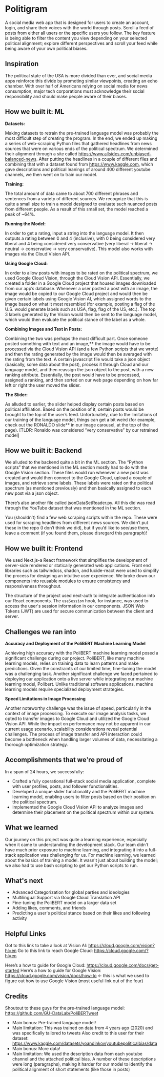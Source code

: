 # Politigram  
A social media web app that is designed for users to create an account, login, and share their voices with the world through posts. Scroll a feed of posts from either all users or the specific users you follow. The key feature is being able to filter the content you view depending on your selected political alignment; explore different perspectives and scroll your feed while being aware of your own political biases. 

## Inspiration
The political state of the USA is more divided than ever, and social media apps reinforce this divide by promoting similar viewpoints, creating an echo chamber. With over half of Americans relying on social media for news consumption, major tech corporations must acknowledge their social responsibility and should make people aware of their biases.

## How we built it: ML

**Datasets:**

Making datasets to retrain the pre-trained language model was probably the most difficult step of creating the program. In the end, we ended up making a series of web-scraping Python files that gathered headlines from news sources that were on various ends of the political spectrum. We determined their alignment through a site called https://www.allsides.com/unbiased-balanced-news. After putting the headlines in a couple of different files and combining that with a dataset found from https://www.kaggle.com, which gave descriptions and political leanings of around 400 different youtube channels, we then went on to train our model.

**Training:**

The total amount of data came to about 700 different phrases and sentences from a variety of different sources. We recognize that this is quite a small size to train a model designed to evaluate such nuanced posts from different people. As a result of this small set, the model reached a peak of ~64%.

**Running the Model:**

In order to get a rating, input a string into the language model. It then outputs a rating between 0 and 4 (inclusive), with 0 being considered very liberal and 4 being considered very conservative (very liberal -> liberal -> neutral -> conservative -> very conservative). This model also works with images via the Cloud Vision API.

**Using Google Cloud:**

In order to allow posts with images to be rated on the political spectrum, we used Google Cloud Vision, through the Cloud Vision API. Essentially, we created a folder in a Google Cloud project that housed images downloaded from our app’s database. Whenever a user posted a post with an image, the image would be copied to our Google Cloud project and would then be given certain labels using Google Vision AI, which assigned words to the image based on what it most resembled (for example, posting a flag of the U.S. would generate labels such as USA, flag, flag of the US, etc.). The top 3 labels generated by the Vision would then be sent to the language model, which would then evaluate the political stance of the label as a whole.

**Combining Images and Text in Posts:**

Combining the two was perhaps the most difficult part. Once someone posted something with text and an image,** the image would have to be processed via the Cloud Vision API (and a few Python scripts that we wrote) and then the rating generated by the image would then be averaged with the rating from the text. A certain javascript file would take a json object (basically, some data about the post), process it through Cloud and our language model, and then reassign the json object to the post, with a new ranking attribute. Essentially, the post would have to be processed, assigned a ranking, and then sorted on our web page depending on how far left or right the user moved the slider.
  
**The Slider:**

As alluded to earlier, the slider helped display certain posts based on political affiliation. Based on the position of it, certain posts would be brought to the top of the user’s feed. Unfortunately, due to the limitations of our training of the language model, things can get a bit weird (for example, check out the RONALDO slide** in our image carousel, at the top of the page). [TLDR: Ronaldo was considered “very conservative” by our retrained model]

## How we built it: Backend

We alluded to the backend quite a bit in the ML section. The “Python scripts” that we mentioned in the ML section mostly had to do with the Google Vision section. These files would run whenever a new post was created and would then connect to the Google Cloud, upload a couple of images, and retrieve some labels. These labels were rated on the political spectrum (as mentioned previously) and then basically assigned to each new post via a json object.

There’s also another file called jsonDataSetReader.py. All this did was read through the YouTube dataset that was mentioned in the ML section.

You (shouldn’t) find a few web scraping scripts within the repo. These were used for scraping headlines from different news sources. We didn’t put these in the repo (I don’t think we did), but if you’d like to see/use them, leave a comment (if you found them, please disregard this paragraph)!

## How we built it: Frontend

We used Next.js-a React framework that simplifies the development of server-side rendered or statically generated web applications. Front end libraries such as tailwindcss, shadcn, and lucide-react were used to simplify the process for designing an intuitive user experience. We broke down our components into reusable modules to ensure consistency and responsiveness throughout. 

The structure of the project used next-auth to integrate authentication into our React components. The `useSession` hook, for instance, was used to access the user's session information in our components. JSON Web Tokens (JWT) are used for secure communication between the client and server.

## Challenges we ran into
**Accuracy and Deployment of the PoliBERT Machine Learning Model**

Achieving high accuracy with the PoliBERT machine learning model posed a significant challenge during our project. PoliBERT, like many machine learning models, relies on training data to learn patterns and make predictions. Given the constraints of our limited time, fine-tuning the model was a challenging task. Another significant challenge we faced pertained to deploying our application onto a live server while integrating our machine learning model, Polibert. Unlike traditional software applications, machine learning models require specialized deployment strategies.


**Speed Limitations in Image Processing**

Another noteworthy challenge was the issue of speed, particularly in the context of image processing. To execute our image analysis tasks, we opted to transfer images to Google Cloud and utilized the Google Cloud Vision API. While the impact on performance may not be apparent in our current usage scenario, scalability considerations reveal potential challenges. The process of image transfer and API interaction could become a bottleneck when handling larger volumes of data, necessitating a thorough optimization strategy.

## Accomplishments that we're proud of
In a span of 24 hours, we successfully:
- Crafted a fully operational full-stack social media application, complete with user profiles, posts, and follower functionalities. 
- Developed a unique slider functionality and the PoliBERT machine learning model, enabling users to filter posts based on their position on the political spectrum.
- Implemented the Google Cloud Vision API to analyze images and determine their placement on the political spectrum within our system.

## What we learned
Our journey on this project was quite a learning experience, especially when it came to understanding the development stack. Our team didn't have much prior exposure to machine learning, and integrating it into a full-stack application was challenging for us. For machine learning, we learned about the basics of training a model. It wasn't just about building the model; we also had to use bash scripting to get our Python scripts to run.

## What's next
- Advanced Categorization for global parties and ideologies
- Multilingual Support via Google Cloud Translation API 
- Fine-tuning the PoliBERT model on a larger data set
- Adding likes, comments, and friends
- Predicting a user's political stance based on their likes and following activity

## Helpful Links
Got to this link to take a look at Vision AI: https://cloud.google.com/vision?hl=en
Go to this link to reach Google Cloud: https://cloud.google.com/?hl=en

Here’s a how to guide for Google Cloud: https://cloud.google.com/docs/get-started
Here’s a how to guide for Google Vision: https://cloud.google.com/vision/docs/how-to <- this is what we used to figure out how to use Google Vision (most useful link out of the four)

## Credits
Shoutout to these guys for the pre-trained language model: https://github.com/GU-DataLab/PoliBERTweet
- Main bonus: Pre-trained language model!
- Main limitation: This was trained on data from 4 years ago (2020) and was specifically
tailored to tweets
Also credit to this user for their dataset: https://www.kaggle.com/datasets/yoandinkov/youtubepoliticalbias/data
- Main bonus: More data!
- Main limitation: We used the description data from each youtube channel and the
attached political bias. A number of these descriptions were long (paragraphs), making it harder for our model to identify the political alignment of short statements (like those in posts)
